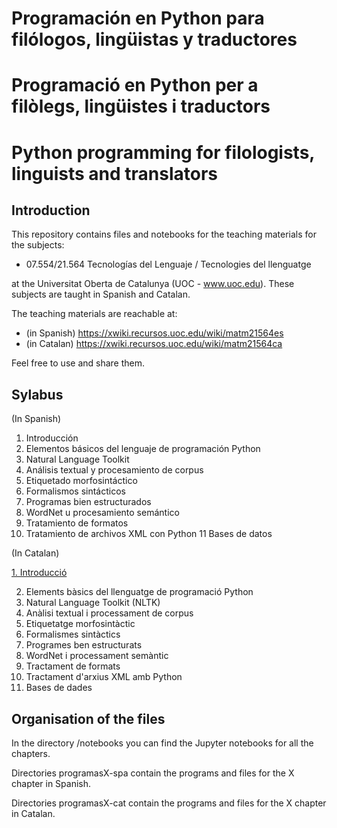# Programación en Python para filólogos, lingüistas y traductores
# Programació en Python per a filòlegs, lingüistes i traductors
# Python programming for filologists, linguists and translators

## Introduction

This repository contains files and notebooks for the teaching materials for the subjects:

- 07.554/21.564 Tecnologías del Lenguaje / Tecnologies del llenguatge

at the Universitat Oberta de Catalunya (UOC - www.uoc.edu). These subjects are taught in Spanish and Catalan.

The teaching materials are reachable at:

- (in Spanish) https://xwiki.recursos.uoc.edu/wiki/matm21564es
- (in Catalan) https://xwiki.recursos.uoc.edu/wiki/matm21564ca

Feel free to use and share them.

## Sylabus

(In Spanish)

1. Introducción
2. Elementos básicos del lenguaje de programación Python
3. Natural Language Toolkit
4. Análisis textual y procesamiento de corpus
5. Etiquetado morfosintáctico
6. Formalismos sintácticos
7. Programas bien estructurados
8. WordNet u procesamiento semántico
9. Tratamiento de formatos
10. Tratamiento de archivos XML con Python
11 Bases de datos

(In Catalan)

[1. Introducció](https://github.com/aoliverg/python/wiki/1.-Introducci%C3%B3)

2. Elements bàsics del llenguatge de programació Python
3. Natural Language Toolkit (NLTK)
4. Anàlisi textual i processament de corpus
5. Etiquetatge morfosintàctic
6. Formalismes sintàctics
7. Programes ben estructurats
8. WordNet i processament semàntic
9. Tractament de formats
10. Tractament d'arxius XML amb Python
11. Bases de dades

## Organisation of the files

In the directory /notebooks you can find the Jupyter notebooks for all the chapters.

Directories programasX-spa contain the programs and files for the X chapter in Spanish.

Directories programasX-cat contain the programs and files for the X chapter in Catalan.
